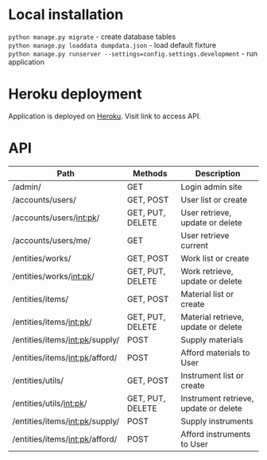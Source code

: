 
# Local installation

`python manage.py migrate` - create database tables \
`python manage.py loaddata dumpdata.json` - load default fixture \
`python manage.py runserver --settings=config.settings.development` - run application


# Heroku deployment

Application is deployed on [Heroku](https://genergy-backend.herokuapp.com/). Visit link to access API.


# API

| Path                                  | Methods          | Description                                         |
| --------------------------------------|------------------|-----------------------------------------------------|
| /admin/                               | GET              | Login admin site                                    |
| /accounts/users/                      | GET, POST        | User list or create                                 |
| /accounts/users/<int:pk>/             | GET, PUT, DELETE | User retrieve, update or delete                     |
| /accounts/users/me/                   | GET              | User retrieve current                               |
| /entities/works/                      | GET, POST        | Work list or create                                 |
| /entities/works/<int:pk>/             | GET, PUT, DELETE | Work retrieve, update or delete                     |
| /entities/items/                      | GET, POST        | Material list or create                             |
| /entities/items/<int:pk>/             | GET, PUT, DELETE | Material retrieve, update or delete                 |
| /entities/items/<int:pk>/supply/      | POST             | Supply materials                                    |
| /entities/items/<int:pk>/afford/      | POST             | Afford materials to User                            |
| /entities/utils/                      | GET, POST        | Instrument list or create                           |
| /entities/utils/<int:pk>/             | GET, PUT, DELETE | Instrument retrieve, update or delete               |
| /entities/items/<int:pk>/supply/      | POST             | Supply instruments                                  |
| /entities/items/<int:pk>/afford/      | POST             | Afford instruments to User                          |


